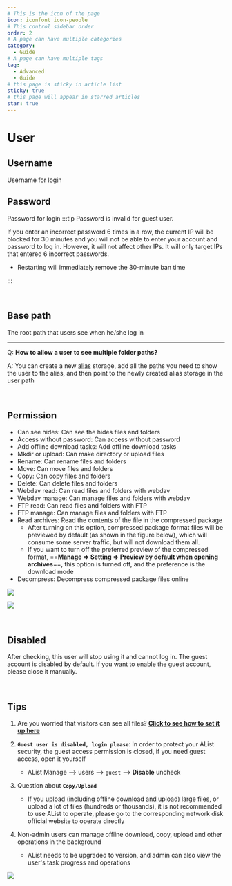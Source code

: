 ```yaml
---
# This is the icon of the page
icon: iconfont icon-people
# This control sidebar order
order: 2
# A page can have multiple categories
category:
  - Guide
# A page can have multiple tags
tag:
  - Advanced
  - Guide
# this page is sticky in article list
sticky: true
# this page will appear in starred articles
star: true
---
```


# User
## **Username**
Username for login
## **Password**
Password for login
:::tip
Password is invalid for guest user.

If you enter an incorrect password 6 times in a row, the current IP will be blocked for 30 minutes and you will not be able to enter your account and password to log in. However, it will not affect other IPs. It will only target IPs that entered 6 incorrect passwords.

- Restarting will immediately remove the 30-minute ban time

:::

<br/>



## **Base path**
The root path that users see when he/she log in

-----

Q: **How to allow a user to see multiple folder paths?**

A: You can create a new [alias](alias.md) storage, add all the paths you need to show the user to the alias, and then point to the newly created alias storage in the user path

<br/>



## **Permission**
- Can see hides: Can see the hides files and folders
- Access without password: Can access without password
- Add offline download tasks: Add offline download tasks
- Mkdir or upload: Can make directory or upload files
- Rename: Can rename files and folders
- Move: Can move files and folders
- Copy: Can copy files and folders
- Delete: Can delete files and folders
- Webdav read: Can read files and folders with webdav
- Webdav manage: Can manage files and folders with webdav
- FTP read: Can read files and folders with FTP
- FTP manage: Can manage files and folders with FTP
- Read archives: Read the contents of the file in the compressed package
  - After turning on this option, compressed package format files will be previewed by default (as shown in the figure below), which will consume some server traffic, but will not download them all.
  - If you want to turn off the preferred preview of the compressed format, ==**Manage => Setting => Preview by default when opening archives**==, this option is turned off, and the preference is the download mode
- Decompress: Decompress compressed package files online

![](/img/advanced/user_read_archives_light.png#light)

![](/img/advanced/user_read_archives_dark.png#dark)

<br/>



## **Disabled**

After checking, this user will stop using it and cannot log in. The guest account is disabled by default. If you want to enable the guest account, please close it manually.

<br/>



## **Tips**

1. Are you worried that visitors can see all files? [**Click to see how to set it up here**](../../faq/why.md#how-do-i-set-it-so-that-visitors-can-only-see-the-content-after-logging-in)

2. **`Guest user is disabled, login please`**: In order to protect your AList security, the guest access permission is closed, if you need guest access, open it yourself 
   - AList Manage --> users --> `guest` -->  **Disable** uncheck
   
3. Question about **`Copy/Upload`**

   - If you upload (including offline download and upload) large files, or upload a lot of files (hundreds or thousands), it is not recommended to use AList to operate, please go to the corresponding network disk official website to operate directly
   
4. Non-admin users can manage offline download, copy, upload and other operations in the background
   - AList needs to be upgraded to <Badge text="v3.39.1" type="info" vertical="middle" /> version, and admin can also view the user's task progress and operations

![](/img/advanced/user_manage.png)